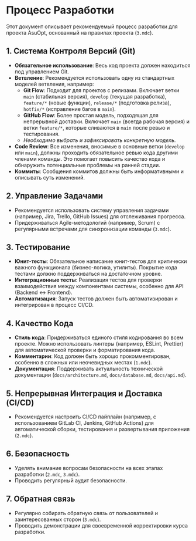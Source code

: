 # Процесс Разработки

Этот документ описывает рекомендуемый процесс разработки для проекта AsuOpt, основанный на правилах проекта (`3.mdc`).

## 1. Система Контроля Версий (Git)

*   **Обязательное использование**: Весь код проекта должен находиться под управлением Git.
*   **Ветвление**: Рекомендуется использовать одну из стандартных моделей ветвления, например:
    *   **Git Flow**: Подходит для проектов с релизами. Включает ветки `main` (стабильная версия), `develop` (текущая разработка), `feature/*` (новые функции), `release/*` (подготовка релиза), `hotfix/*` (исправление багов в `main`).
    *   **GitHub Flow**: Более простая модель, подходящая для непрерывной доставки. Включает `main` (всегда рабочая версия) и ветки `feature/*`, которые сливаются в `main` после ревью и тестирования.
    *   _Необходимо выбрать и зафиксировать конкретную модель._
*   **Code Review**: Все изменения, вносимые в основные ветки (`develop` или `main`), должны проходить обязательное ревью кода другими членами команды. Это помогает повысить качество кода и обнаружить потенциальные проблемы на ранней стадии.
*   **Коммиты**: Сообщения коммитов должны быть информативными и описывать суть изменений.

## 2. Управление Задачами

*   Рекомендуется использовать систему управления задачами (например, Jira, Trello, GitHub Issues) для отслеживания прогресса.
*   Придерживаться Agile-методологий (например, Scrum) с регулярными встречами для синхронизации команды (`3.mdc`).

## 3. Тестирование

*   **Юнит-тесты**: Обязательное написание юнит-тестов для критически важного функционала (бизнес-логика, утилиты). Покрытие кода тестами должно поддерживаться на достаточном уровне.
*   **Интеграционные тесты**: Реализация тестов для проверки взаимодействия между компонентами системы, особенно для API (Backend <-> Frontend).
*   **Автоматизация**: Запуск тестов должен быть автоматизирован и интегрирован в процесс CI/CD.

## 4. Качество Кода

*   **Стиль кода**: Придерживаться единого стиля кодирования во всем проекте. Можно использовать линтеры (например, ESLint, Prettier) для автоматической проверки и форматирования кода.
*   **Комментарии**: Код должен быть хорошо прокомментирован, особенно в сложных или неочевидных местах (`1.mdc`).
*   **Документация**: Поддерживать актуальность технической документации (`docs/architecture.md`, `docs/database.md`, `docs/api.md`).

## 5. Непрерывная Интеграция и Доставка (CI/CD)

*   Рекомендуется настроить CI/CD пайплайн (например, с использованием GitLab CI, Jenkins, GitHub Actions) для автоматической сборки, тестирования и развертывания приложения (`2.mdc`).

## 6. Безопасность

*   Уделять внимание вопросам безопасности на всех этапах разработки (`2.mdc`, `3.mdc`).
*   Проводить регулярный аудит безопасности.

## 7. Обратная связь

*   Регулярно собирать обратную связь от пользователей и заинтересованных сторон (`3.mdc`).
*   Проводить демонстрации для своевременной корректировки курса разработки.
